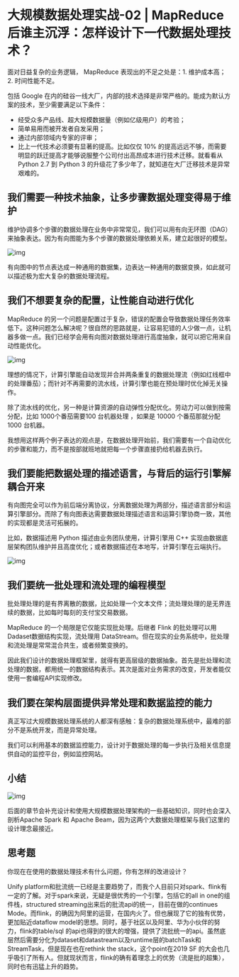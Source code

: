 # 大规模数据处理实战-02 | MapReduce后谁主沉浮：怎样设计下一代数据处理技术？

面对日益复杂的业务逻辑， MapReduce 表现出的不足之处是：1. 维护成本高；2. 时间性能不足。

包括 Google 在内的硅谷一线大厂，内部的技术选择是非常严格的。能成为默认方案的技术，至少需要满足以下条件：

- 经受众多产品线、超大规模数据量（例如亿级用户）的考验；
- 简单易用而被开发者自发采用；
- 通过内部领域内专家的评审；
- 比上一代技术必须要有显著的提高。比如仅仅 10% 的提高远远不够，而需要明显的跃迁提高才能够说服整个公司付出高昂成本进行技术迁移。就看看从 Python 2.7 到 Python 3 的升级花了多少年了，就知道在大厂迁移技术是异常艰难的。

## 我们需要一种技术抽象，让多步骤数据处理变得易于维护

维护协调多个步骤的数据处理在业务中非常常见，我们可以用有向无环图（DAG）来抽象表达。因为有向图能为多个步骤的数据处理依赖关系，建立起很好的模型。

![img](https://static001.geekbang.org/resource/image/26/83/26072f95c409381f3330b77d93150183.png)

有向图中的节点表达成一种通用的数据集，边表达一种通用的数据变换，如此就可以描述极为宏大复杂的数据处理流程。

## 我们不想要复杂的配置，让性能自动进行优化

MapReduce 的另一个问题是配置过于复杂，错误的配置会导致数据处理任务效率低下。这种问题怎么解决呢？很自然的思路就是，让容易犯错的人少做一点，让机器多做一点。我们已经学会用有向图对数据处理进行高度抽象，就可以把它用来自动性能优化。

![img](https://static001.geekbang.org/resource/image/dc/a7/dc07e6cccdcc892bf6dff9a288e7f3a7.jpg)

理想的情况下，计算引擎能自动发现并合并两条重复的数据处理流（例如红线框中的处理番茄）；而针对不再需要的流水线，计算引擎也能在预处理时优化掉无关操作。

除了流水线的优化，另一种是计算资源的自动弹性分配优化。劳动力可以做到按需分配，比如 1000个番茄需要100 台机器处理 ，如果是 10000 个番茄那就分配 1000 台机器。

我想用这样两个例子表达的观点是，在数据处理开始前，我们需要有一个自动优化的步骤和能力，而不是按部就班地就把每一个步骤直接扔给机器去执行。

## 我们要能把数据处理的描述语言，与背后的运行引擎解耦合开来

有向图完全可以作为前后端分离协议，分离数据处理为两部分，描述语言部分和运算引擎部分。而除了有向图表达需要数据处理描述语言和运算引擎协商一致，其他的实现都是灵活可拓展的。

比如，数据描述用 Python 描述由业务团队使用，计算引擎用 C++ 实现由数据底层架构团队维护并且高度优化；或者数据描述在本地写，计算引擎在云端执行。

![img](https://static001.geekbang.org/resource/image/d7/b8/d77857341e194bae59ce099e7d68c9b8.png)

## 我们要统一批处理和流处理的编程模型

批处理处理的是有界离散的数据，比如处理一个文本文件；流处理处理的是无界连续的数据，比如每时每刻的支付宝交易数据。

MapReduce 的一个局限是它仅能实现批处理。后继者 Flink 的批处理可以用Dadaset数据结构实现，流处理用 DataStream。但在现实的业务系统中，批处理和流处理是常常混合共生，或者频繁变换的。

因此我们设计的数据处理框架里，就得有更高层级的数据抽象。首先是批处理和流处理的数据，都用统一的数据结构表示。其次是面对业务需求的改变，开发者能仅使用一套编程API实现修改。

## 我们要在架构层面提供异常处理和数据监控的能力

真正写过大规模数据处理系统的人都深有感触：复杂的数据处理系统中，最难的部分不是系统开发，而是异常处理。

我们可以利用基本的数据监控能力，设计对于数据处理的每一步执行及相关信息提供自动的监控平台，例如监控网站。

## 小结

![img](https://static001.geekbang.org/resource/image/53/2e/53aa1aad08b11e6c2db5cf8bb584572e.png)

后面的章节会补充设计和使用大规模数据处理架构的一些基础知识，同时也会深入剖析Apache Spark 和 Apache Beam，因为这两个大数据处理框架与我们这里的设计理念最接近。

## 思考题

你现在在使用的数据处理技术有什么问题，你有怎样的改进设计？

Unify platform和批流统一已经是主要趋势了，而我个人目前只对spark、flink有一定的了解。对于spark来说，无疑是很优秀的一个引擎，包括它的all in one的组件栈，structured streaming出来后的批流api的统一，目前在做的continues Mode。而flink，的确因为阿里的运营，在国内火了。但也展现了它的独有优势，更加贴近dataflow model的思想。同时，基于社区以及阿里、华为小伙伴的努力，flink的table/sql 的api也得到的很大的增强，提供了流批统一的api。虽然底层然后需要分化为dataset和datastream以及runtime层的batchTask和StreamTask，但是现在也在rethink the stack，这个point在2019 SF 的大会也几乎吸引了所有人。但就现状而言，flink的确有着理念上的优势（流是批的超集），同时也有迅猛上升的趋势。
